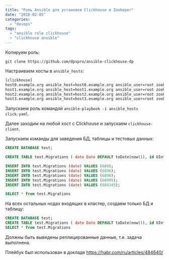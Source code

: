 ```yaml
---
title: "Роль Ansible для установки Clickhouse и Zookeper"
date: "2018-02-05"
categories:
  - "devops"
tags:
  - "ansible role clickhouse"
  - "clickhouse ansible"
---
```


<!--more-->

Копируем роль:

`git clone https://github.com/dpvpro/ansible-clickhouse-dp`

Настраиваем хосты в `ansible_hosts`:

```bash
[clickhouse]
host0.example.org ansible_host=host0.example.org ansible_user=root zookeeper_id=1
host1.example.org ansible_host=host1.example.org ansible_user=root zookeeper_id=2
host2.example.org ansible_host=host2.example.org ansible_user=root zookeeper_id=3
host3.example.org ansible_host=host3.example.org ansible_user=root zookeeper_id=4
```

Запускаем роль командой `ansible-playbook -i ansible_hosts click.yaml`.

Далее заходим на любой хост с Clickhouse и запускаем `clickhouse-client`.

Запускаем команды для заведения БД, таблицы и тестовых данных:

```sql
CREATE DATABASE test;

CREATE TABLE test.Migrations ( date Date DEFAULT toDate(now()), id UInt64, time UInt64) ENGINE = ReplicatedMergeTree('/clickhouse/tables/{shard}/test/Migrations', '{replica}', date, (id, time), 8192);

INSERT INTO test.Migrations (date) VALUES (689);
INSERT INTO test.Migrations (date) VALUES (6896);
INSERT INTO test.Migrations (date) VALUES (6898);
INSERT INTO test.Migrations (date) VALUES (68999);
INSERT INTO test.Migrations (date) VALUES (689345);

SELECT * from test.Migrations
```

На всех остальных нодах входящих в кластер, создаем только БД и таблицу:

```sql
CREATE DATABASE test;
CREATE TABLE test.Migrations ( date Date DEFAULT toDate(now()), id UInt64, time UInt64) ENGINE = ReplicatedMergeTree('/clickhouse/tables/{shard}/test/Migrations', '{replica}', date, (id, time), 8192);
SELECT * from test.Migrations

```

Должны быть выведены реплицированные данные, т.е. задача выполнена.

Плейбук был использован в докладе https://habr.com/ru/articles/484640/
